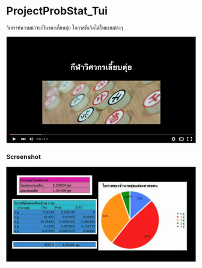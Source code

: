 # ProjectProbStat_Tui

วิเคราห์ความน่าจะเป็นของเลี้ยบตุ่ย โอกาสที่เกิดได้ในแบบต่างๆ

[![](youtube_image.png)](https://www.youtube.com/watch?v=RgBX5JgK-Sk "ProjectProbStat_Tui")

### Screenshot
![Screenshot](https://raw.githubusercontent.com/SzNeUrTo/ProjectProbStat_Tui/master/tui_screenshot.png)


